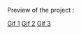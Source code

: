 Preview of the project :

[Gif 1](https://gyazo.com/fe89f76a9efe2115afc2b48a7ccaa941)         [Gif 2](https://gyazo.com/e8d16ed0be8b2f6387fd2722b09f9f98)         [Gif 3](https://gyazo.com/89aaa96118f0a25da31dc479d4e7a60b)
